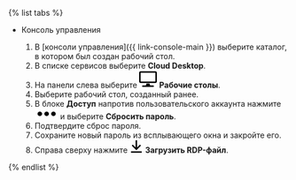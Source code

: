 {% list tabs %}

- Консоль управления

  1. В [консоли управления]({{ link-console-main }}) выберите каталог, в котором был создан рабочий стол.
  1. В списке сервисов выберите **Cloud Desktop**.
  1. На панели слева выберите ![image](../../_assets/cloud-desktop/desktops.svg) **Рабочие столы**.
  1. Выберите рабочий стол, созданный ранее.
  1. В блоке **Доступ** напротив пользовательского аккаунта нажмите ![image](../../_assets/options.svg) и выберите **Сбросить пароль**.
  1. Подтвердите сброс пароля.
  1. Сохраните новый пароль из всплывающего окна и закройте его.
  1. Справа сверху нажмите ![image](../../_assets/cloud-desktop/download.svg) **Загрузить RDP-файл**.

{% endlist %}

